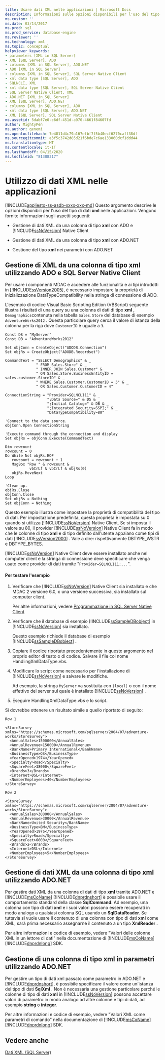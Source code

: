 ```yaml
---
title: Usare dati XML nelle applicazioni | Microsoft Docs
description: Informazioni sulle opzioni disponibili per l'uso del tipo di dati xml nelle applicazioni.
ms.custom: ''
ms.date: 03/14/2017
ms.prod: sql
ms.prod_service: database-engine
ms.reviewer: ''
ms.technology: xml
ms.topic: conceptual
helpviewer_keywords:
- parameters [XML in SQL Server]
- XML [SQL Server], ADO
- columns [XML in SQL Server], ADO.NET
- ADO [XML in SQL Server]
- columns [XML in SQL Server], SQL Server Native Client
- xml data type [SQL Server], ADO
- SQLNCLI, XML
- xml data type [SQL Server], SQL Server Native Client
- SQL Server Native Client, XML
- ADO.NET [XML in SQL Server]
- XML [SQL Server], ADO.NET
- columns [XML in SQL Server], ADO
- xml data type [SQL Server], ADO.NET
- XML [SQL Server], SQL Server Native Client
ms.assetid: 5dabf7e0-c6df-451d-a070-4661f84607fd
author: MightyPen
ms.author: genemi
ms.openlocfilehash: 7e4811d4c79a167efbf7f5b40ecf6270caff38df
ms.sourcegitcommit: a3f5c3742d85d21f6bde7c6ae133060dcf1ddd44
ms.translationtype: HT
ms.contentlocale: it-IT
ms.lasthandoff: 04/15/2020
ms.locfileid: "81388317"
---
```

# <a name="use-xml-data-in-applications"></a>Utilizzo di dati XML nelle applicazioni
[!INCLUDE[appliesto-ss-asdb-xxxx-xxx-md](../../includes/appliesto-ss-asdb-xxxx-xxx-md.md)]
  Questo argomento descrive le opzioni disponibili per l'uso del tipo di dati **xml** nelle applicazioni. Vengono fornite informazioni sugli aspetti seguenti:  
  
-   Gestione di dati XML da una colonna di tipo **xml** con ADO e [!INCLUDE[ssNoVersion](../../includes/ssnoversion-md.md)] Native Client  
  
-   Gestione di dati XML da una colonna di tipo **xml** con ADO.NET  
  
-   Gestione del tipo **xml** nei parametri con ADO.NET  
  
## <a name="handling-xml-from-an-xml-type-column-by-using-ado-and-sql-server-native-client"></a>Gestione di XML da una colonna di tipo xml utilizzando ADO e SQL Server Native Client  
 Per usare i componenti MDAC e accedere alle funzionalità e ai tipi introdotti in [!INCLUDE[ssVersion2005](../../includes/ssversion2005-md.md)], è necessario impostare la proprietà di inizializzazione DataTypeCompatibility nella stringa di connessione di ADO.  
  
 L'esempio di codice Visual Basic Scripting Edition (VBScript) seguente illustra i risultati di una query su una colonna di dati di tipo **xml** , `Demographics`contenuta nella tabella `Sales.Store` del database di esempio `AdventureWorks2012` . Questa particolare query cerca il valore di istanza della colonna per la riga dove `CustomerID` è uguale a `3`.  
  
```  
Const DS = "MyServer"  
Const DB = "AdventureWorks2012"  
  
Set objConn = CreateObject("ADODB.Connection")  
Set objRs = CreateObject("ADODB.Recordset")  
  
CommandText = "SELECT Demographics" & _  
              " FROM Sales.Store" & _  
              " INNER JOIN Sales.Customer" & _  
              " ON Sales.Store.BusinessEntityID = sales.customer.StoreID" & _  
              " WHERE Sales.Customer.CustomerID = 3" & _  
              " OR Sales.Customer.CustomerID = 4"  
  
ConnectionString = "Provider=SQLNCLI11" & _  
                   ";Data Source=" & DS & _  
                   ";Initial Catalog=" & DB & _  
                   ";Integrated Security=SSPI;" & _  
                   "DataTypeCompatibility=80"  
  
'Connect to the data source.  
objConn.Open ConnectionString  
  
'Execute command through the connection and display  
Set objRs = objConn.Execute(CommandText)  
  
Dim rowcount  
rowcount = 0  
Do While Not objRs.EOF  
   rowcount = rowcount + 1  
   MsgBox "Row " & rowcount & _  
           vbCrLf & vbCrLf & objRs(0)  
   objRs.MoveNext  
Loop  
  
'Clean up.  
objRs.Close  
objConn.Close  
Set objRs = Nothing  
Set objConn = Nothing  
```  
  
 Questo esempio illustra come impostare la proprietà di compatibilità del tipo di dati. Per impostazione predefinita, questa proprietà è impostata su 0 quando si utilizza [!INCLUDE[ssNoVersion](../../includes/ssnoversion-md.md)] Native Client. Se si imposta il valore su 80, il provider [!INCLUDE[ssNoVersion](../../includes/ssnoversion-md.md)] Native Client fa in modo che le colonne di tipo **xml** e di tipo definito dall'utente appaiano come tipi di dati [!INCLUDE[ssVersion2000](../../includes/ssversion2000-md.md)] . Vale a dire: rispettivamente DBTYPE_WSTR e DBTYPE_BYTES.  
  
 [!INCLUDE[ssNoVersion](../../includes/ssnoversion-md.md)] Native Client deve essere installato anche nel computer client e la stringa di connessione deve specificare che venga usato come provider di dati tramite "`Provider=SQLNCLI11;...`".  
  
#### <a name="to-test-this-example"></a>Per testare l'esempio  
  
1.  Verificare che [!INCLUDE[ssNoVersion](../../includes/ssnoversion-md.md)] Native Client sia installato e che MDAC 2 versione 6.0, o una versione successiva, sia installato sul computer client.  
  
     Per altre informazioni, vedere [Programmazione in SQL Server Native Client](../../relational-databases/native-client/sql-server-native-client-programming.md).  
  
2.  Verificare che il database di esempio [!INCLUDE[ssSampleDBobject](../../includes/sssampledbobject-md.md)] in [!INCLUDE[ssNoVersion](../../includes/ssnoversion-md.md)] sia installato.  
  
     Questo esempio richiede il database di esempio [!INCLUDE[ssSampleDBobject](../../includes/sssampledbobject-md.md)] .  
  
3.  Copiare il codice riportato precedentemente in questo argomento nel proprio editor di testo o di codice. Salvare il file col nome HandlingXmlDataType.vbs.  
  
4.  Modificare lo script come necessario per l'installazione di [!INCLUDE[ssNoVersion](../../includes/ssnoversion-md.md)] e salvare le modifiche.  
  
     Ad esempio, la stringa `MyServer` va sostituita con `(local)` o con il nome effettivo del server sul quale è installato [!INCLUDE[ssNoVersion](../../includes/ssnoversion-md.md)] .  
  
5.  Eseguire HandlingXmlDataType.vbs e lo script.  
  
 Si dovrebbe ottenere un risultato simile a quello riportato di seguito:  
  
```  
Row 1  
  
<StoreSurvey xmlns="https://schemas.microsoft.com/sqlserver/2004/07/adventure-works/StoreSurvey">  
  <AnnualSales>1500000</AnnualSales>  
  <AnnualRevenue>150000</AnnualRevenue>  
  <BankName>Primary International</BankName>  
  <BusinessType>OS</BusinessType>  
  <YearOpened>1974</YearOpened>  
  <Specialty>Road</Specialty>  
  <SquareFeet>38000</SquareFeet>  
  <Brands>3</Brands>  
  <Internet>DSL</Internet>  
  <NumberEmployees>40</NumberEmployees>  
</StoreSurvey>  
  
Row 2  
  
<StoreSurvey xmlns="https://schemas.microsoft.com/sqlserver/2004/07/adventure-works/StoreSurvey">  
  <AnnualSales>300000</AnnualSales>  
  <AnnualRevenue>30000</AnnualRevenue>  
  <BankName>United Security</BankName>  
  <BusinessType>BM</BusinessType>  
  <YearOpened>1976</YearOpened>  
  <Specialty>Road</Specialty>  
  <SquareFeet>6000</SquareFeet>  
  <Brands>2</Brands>  
  <Internet>DSL</Internet>  
  <NumberEmployees>5</NumberEmployees>  
</StoreSurvey>  
```  
  
## <a name="handling-xml-from-an-xml-type-column-by-using-adonet"></a>Gestione di dati XML da una colonna di tipo xml utilizzando ADO.NET  
 Per gestire dati XML da una colonna di dati di tipo **xml** tramite ADO.NET e [!INCLUDE[msCoName](../../includes/msconame-md.md)] [!INCLUDE[dnprdnshort](../../includes/dnprdnshort-md.md)] è possibile usare il comportamento standard della classe **SqlCommand**. Ad esempio, una colonna con tipo di dati **xml** e i suoi valori possono essere recuperati in modo analogo a qualsiasi colonna SQL usando un **SqlDataReader**. Se tuttavia si vuole usare il contenuto di una colonna con tipo di dati **xml** come XML, sarà prima necessario assegnarne il contenuto a un tipo **XmlReader** .  
  
 Per altre informazioni e codice di esempio, vedere "Valori delle colonne XML in un lettore di dati" nella documentazione di [!INCLUDE[msCoName](../../includes/msconame-md.md)] [!INCLUDE[dnprdnlong](../../includes/dnprdnlong-md.md)] SDK.  
  
## <a name="handling-an-xml-type-column-in-parameters-by-using-adonet"></a>Gestione di una colonna di tipo xml in parametri utilizzando ADO.NET  
 Per gestire un tipo di dati xml passato come parametro in ADO.NET e [!INCLUDE[dnprdnshort](../../includes/dnprdnshort-md.md)], è possibile specificare il valore come un'istanza del tipo di dati **SqlXml** . Non è necessaria una gestione particolare perché le colonne di tipo di dati **xml** in [!INCLUDE[ssNoVersion](../../includes/ssnoversion-md.md)] possono accettare valori di parametro in modo analogo ad altre colonne e tipi di dati, ad esempio **string** o **integer**.  
  
 Per altre informazioni e codice di esempio, vedere "Valori XML come parametri di comando" nella documentazione di [!INCLUDE[msCoName](../../includes/msconame-md.md)][!INCLUDE[dnprdnlong](../../includes/dnprdnlong-md.md)] SDK.  
  
## <a name="see-also"></a>Vedere anche  
 [Dati XML &#40;SQL Server&#41;](../../relational-databases/xml/xml-data-sql-server.md)  
  
  
